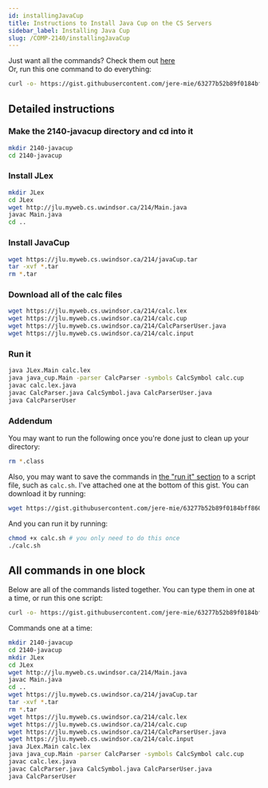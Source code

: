 ```yaml
---
id: installingJavaCup
title: Instructions to Install Java Cup on the CS Servers
sidebar_label: Installing Java Cup
slug: /COMP-2140/installingJavaCup
---
```


Just want all the commands? Check them out [here](#all-commands-in-one-block)  
Or, run this one command to do everything:

```bash
curl -o- https://gist.githubusercontent.com/jere-mie/63277b52b89f0184bff86069e47b2faa/raw/everything.sh | bash
```

## Detailed instructions

### Make the 2140-javacup directory and cd into it

```bash
mkdir 2140-javacup
cd 2140-javacup
```

### Install JLex

```bash
mkdir JLex
cd JLex
wget http://jlu.myweb.cs.uwindsor.ca/214/Main.java
javac Main.java
cd ..
```

### Install JavaCup

```bash
wget https://jlu.myweb.cs.uwindsor.ca/214/javaCup.tar
tar -xvf *.tar
rm *.tar
```

### Download all of the calc files

```bash
wget https://jlu.myweb.cs.uwindsor.ca/214/calc.lex
wget https://jlu.myweb.cs.uwindsor.ca/214/calc.cup
wget https://jlu.myweb.cs.uwindsor.ca/214/CalcParserUser.java
wget https://jlu.myweb.cs.uwindsor.ca/214/calc.input
```

### Run it

```bash
java JLex.Main calc.lex
java java_cup.Main -parser CalcParser -symbols CalcSymbol calc.cup
javac calc.lex.java
javac CalcParser.java CalcSymbol.java CalcParserUser.java
java CalcParserUser
```

### Addendum

You may want to run the following once you're done just to clean up your directory:

```bash
rm *.class
```

Also, you may want to save the commands in [the "run it" section](#run-it) to a script file, such as `calc.sh`.
I've attached one at the bottom of this gist. You can download it by running:

```bash
wget https://gist.githubusercontent.com/jere-mie/63277b52b89f0184bff86069e47b2faa/raw/calc.sh
```

And you can run it by running:

```bash
chmod +x calc.sh # you only need to do this once
./calc.sh
```

## All commands in one block

Below are all of the commands listed together. You can type them in one at a time, or run this one script:

```bash
curl -o- https://gist.githubusercontent.com/jere-mie/63277b52b89f0184bff86069e47b2faa/raw/everything.sh | bash
```

Commands one at a time:

```bash
mkdir 2140-javacup
cd 2140-javacup
mkdir JLex
cd JLex
wget http://jlu.myweb.cs.uwindsor.ca/214/Main.java
javac Main.java
cd ..
wget https://jlu.myweb.cs.uwindsor.ca/214/javaCup.tar
tar -xvf *.tar
rm *.tar
wget https://jlu.myweb.cs.uwindsor.ca/214/calc.lex
wget https://jlu.myweb.cs.uwindsor.ca/214/calc.cup
wget https://jlu.myweb.cs.uwindsor.ca/214/CalcParserUser.java
wget https://jlu.myweb.cs.uwindsor.ca/214/calc.input
java JLex.Main calc.lex
java java_cup.Main -parser CalcParser -symbols CalcSymbol calc.cup
javac calc.lex.java
javac CalcParser.java CalcSymbol.java CalcParserUser.java
java CalcParserUser
```
